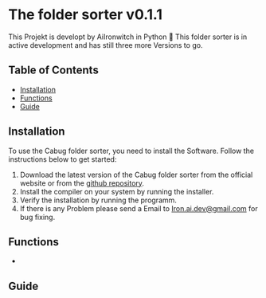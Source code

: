 # The folder sorter v0.1.1

This Projekt is developt by AiIronwitch in Python 🐍
This folder sorter is in active development and has still three more Versions to go.

## Table of Contents

- [Installation](#installation)
- [Functions](#functions)
- [Guide](#guide)

## Installation

To use the Cabug folder sorter, you need to install the Software. Follow the instructions below to get started:

1. Download the latest version of the Cabug folder sorter from the official website or from the [github repository](https://github.com/aiirondev/folder-sorter/releases).
2. Install the compiler on your system by running the installer.
3. Verify the installation by running the programm.
4. If there is any Problem please send a Email to <Iron.ai.dev@gmail.com> for bug fixing.

## Functions

- 

## Guide
